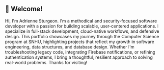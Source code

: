 ## 👋 Welcome!

Hi, I'm Adrienne Sturgeon. I'm a methodical and security-focused software developer with a passion for building scalable, user-centered applications. I specialize in full-stack development, cloud-native workflows, and defensive design. This portfolio showcases my journey through the Computer Science program at SNHU, highlighting projects that reflect my growth in software engineering, data structures, and database design. Whether I'm troubleshooting legacy code, integrating Firebase notifications, or refining authentication systems, I bring a thoughtful, resilient approach to solving real-world problems. Thanks for visiting!